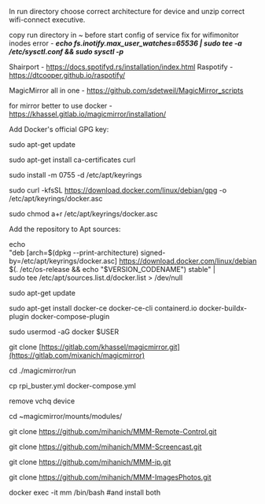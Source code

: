 In run directory choose correct architecture for device and unzip correct wifi-connect executive.

copy run directory in ~ before start config of service
fix for wifimonitor inodes error - 
<i><b>echo fs.inotify.max_user_watches=65536 | sudo tee -a /etc/sysctl.conf && sudo sysctl -p</b></i>

Shairport - https://docs.spotifyd.rs/installation/index.html 
Raspotify - https://dtcooper.github.io/raspotify/ 

MagicMirror all in one - https://github.com/sdetweil/MagicMirror_scripts 

for mirror better to use docker - https://khassel.gitlab.io/magicmirror/installation/

Add Docker's official GPG key:

sudo apt-get update

sudo apt-get install ca-certificates curl

sudo install -m 0755 -d /etc/apt/keyrings

sudo curl -kfsSL https://download.docker.com/linux/debian/gpg -o /etc/apt/keyrings/docker.asc

sudo chmod a+r /etc/apt/keyrings/docker.asc


Add the repository to Apt sources:

echo \
  "deb [arch=$(dpkg --print-architecture) signed-by=/etc/apt/keyrings/docker.asc] https://download.docker.com/linux/debian \
  $(. /etc/os-release && echo "$VERSION_CODENAME") stable" | \
  sudo tee /etc/apt/sources.list.d/docker.list > /dev/null 
  
sudo apt-get update 


sudo apt-get install docker-ce docker-ce-cli containerd.io docker-buildx-plugin docker-compose-plugin 


sudo usermod -aG docker $USER

git clone [https://gitlab.com/khassel/magicmirror.git](https://gitlab.com/mixanich/magicmirror)

cd ./magicmirror/run

cp rpi_buster.yml docker-compose.yml

remove vchq device


cd ~magicmirror/mounts/modules/

git clone https://github.com/mihanich/MMM-Remote-Control.git

git clone https://github.com/mihanich/MMM-Screencast.git

git clone https://github.com/mihanich/MMM-ip.git

git clone https://github.com/mihanich/MMM-ImagesPhotos.git


docker exec -it mm /bin/bash
#and install both
